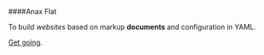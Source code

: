 ####Anax Flat

To build *websites* based on markup **documents** and configuration in YAML.

[Get going](http://dbwebb.se/kunskap/bygg-me-sida-med-anax-flat).
